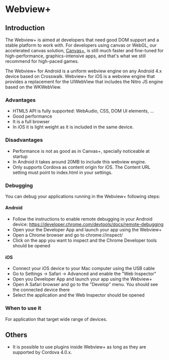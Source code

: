 Webview+
=============

## Introduction

The Webview+ is aimed at developers that need good DOM support and a stable platform to work with. For developers using canvas or WebGL, our accelerated canvas solution, [Canvas+](/webview-engines/canvas-plus), is still much faster and fine-tuned for high-performance, graphics-intensive apps, and that's what we still recommend for high-paced games.

The Webview+ for Android is a uniform webview engine on any Android 4.x device based on Crosswalk. Webview+ for iOS is a webview engine that provides a replacement for the UIWebView that includes the Nitro JS engine based on the WKWebView.

### Advantages

* HTML5 API is fully supported: WebAudio, CSS, DOM UI elements, ...
* Good performance
* It is a full browser
* In iOS it is light weight as it is included in the same device.

### Disadvantages

* Performance is not as good as in Canvas+, specially noticeable at startup
* In Android it takes around 20MB to include this webview engine.
* Only supports Cordova <content src="index.html"/> as content origin for iOS. The Content URL setting must point to index.html in your settings.

### Debugging

You can debug your applications running in the Webview+ following steps:

#### Android

- Follow the instructions to enable remote debugging in your Android device: https://developer.chrome.com/devtools/docs/remote-debugging
- Open your the Developer App and launch your app using the Webview+
- Open a Chrome browser and go to chrome://inspect/
- Click on the app you want to inspect and the Chrome Developer tools should be opened

#### iOS

- Connect your iOS device to your Mac computer using the USB cable
- Go to Settings -> Safari -> Advanced and enable the "Web Inspector"
- Open you Developer App and launch your app using the Webview+
- Open A Safari browser and go to the "Develop" menu. You should see the connected device there
- Select the application and the Web Inspector should be opened

### When to use it

For application that target wide range of devices.

## Others

* It is possible to use plugins inside Webview+ as long as they are supported by Cordova 4.0.x.
